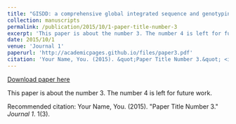 ```yaml
---
title: "GISDD: a comprehensive global integrated sequence and genotyping database platform for dengue virus,facilitating a stratified coordinated surveillance strategy"
collection: manuscripts
permalink: /publication/2015/10/1-paper-title-number-3
excerpt: 'This paper is about the number 3. The number 4 is left for future work.'
date: 2015/10/1
venue: 'Journal 1'
paperurl: 'http://academicpages.github.io/files/paper3.pdf'
citation: 'Your Name, You. (2015). &quot;Paper Title Number 3.&quot; <i>Journal 1</i>. 1(3).'
---
```


<a href='http://academicpages.github.io/files/paper3.pdf'>Download paper here</a>

This paper is about the number 3. The number 4 is left for future work.

Recommended citation: Your Name, You. (2015). "Paper Title Number 3." <i>Journal 1</i>. 1(3).
